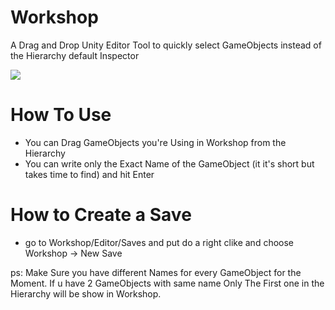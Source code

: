 
# Workshop
A Drag and Drop Unity Editor Tool to quickly select GameObjects instead of the Hierarchy default Inspector

![](./Workshop.jpg)

# How To Use
- You can Drag GameObjects you're Using in Workshop from the Hierarchy
- You can write only the Exact Name of the GameObject (it it's short but takes time to find) and hit Enter

# How to Create a Save
- go to Workshop/Editor/Saves and put do a right clike and choose Workshop -> New Save

ps: Make Sure you have different Names for every GameObject for the Moment.
If u have 2 GameObjects with same name Only The First one in the Hierarchy will be show in Workshop.

